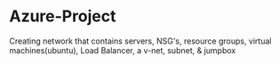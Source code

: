 # Azure-Project
Creating network that contains servers, NSG's, resource groups, virtual machines(ubuntu), Load Balancer, a v-net, subnet, & jumpbox
